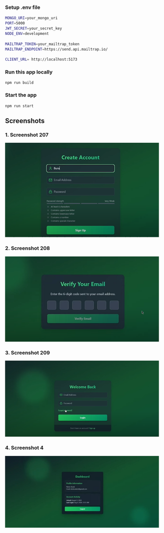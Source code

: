 
### Setup .env file

```bash
MONGO_URI=your_mongo_uri
PORT=5000
JWT_SECRET=your_secret_key
NODE_ENV=development

MAILTRAP_TOKEN=your_mailtrap_token
MAILTRAP_ENDPOINT=https://send.api.mailtrap.io/

CLIENT_URL= http://localhost:5173
```

### Run this app locally

```shell
npm run build
```

### Start the app

```shell
npm run start
```
## Screenshots

### 1. Screenshot 207
![Screenshot 207](./ss/Screenshot%20(207).png)

### 2. Screenshot 208
![Screenshot 208](./ss/Screenshot%20(208).png)

### 3. Screenshot 209
![Screenshot 209](./ss/Screenshot%20(209).png)

### 4. Screenshot 4
![Screenshot 4](./ss/ss4.jpg)



